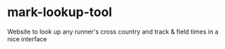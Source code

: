 # mark-lookup-tool

Website to look up any runner's cross country and track &amp; field times in a nice interface
